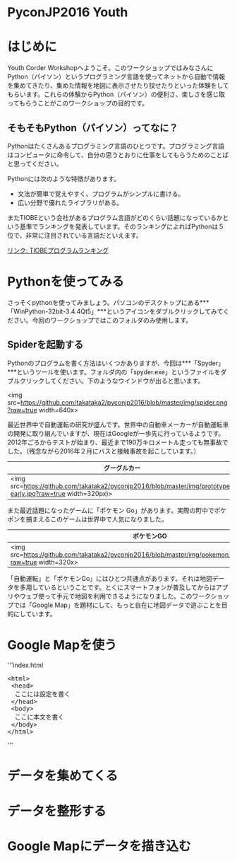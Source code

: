 # PyconJP2016 Youth

# はじめに
Youth Corder Workshopへようこそ。このワークショップではみなさんにPython（パイソン）というプログラミング言語を使ってネットから自動で情報を集めてきたり、集めた情報を地図に表示させたり扠せたりといった体験をしてもらいます。これらの体験からPython（パイソン）の便利さ、楽しさを感じ取ってもらうことがこのワークショップの目的です。

## そもそもPython（パイソン）ってなに？
Pythonはたくさんあるプログラミング言語のひとつです。プログラミング言語はコンピュータに命令して、自分の思うとおりに仕事をしてもらうためのことばと思ってください。

Pythonには次のような特徴があります。
 - 文法が簡単で覚えやすく、プログラムがシンプルに書ける。
 - 広い分野で優れたライブラリがある。


 またTIOBEという会社があるプログラム言語がどのくらい話題になっているかという基準でランキングを発表しています。そのランキングによればPythonは５位で、非常に注目されている言語だといえます。

 [リンク: TIOBEプログラムランキング](http://www.tiobe.com/tiobe-index/)

# Pythonを使ってみる
さっそくpythonを使ってみましょう。パソコンのデスクトップにある***「WinPython-32bit-3.4.4Qt5」***というアイコンをダブルクリックしてみてください。今回のワークショップではこのフォルダのみ使用します。

## Spiderを起動する
Pythonのプログラムを書く方法はいくつかありますが、今回は***「Spyder」***というツールを使います。フォルダ内の「spyder.exe」というファイルをダブルクリックしてください。下のようなウインドウが出ると思います。

<img src=https://github.com/takataka2/pyconjp2016/blob/master/img/spider.png?raw=true width=640x>

最近世界中で自動運転の研究が盛んです。世界中の自動車メーカーが自動運転車の開発に取り組んでいますが、現在はGoogleが一歩先に行っているようです。2012年ごろからテストが始まり、最近まで190万キロメートル走っても無事故でした。（残念ながら2016年２月にバスと接触事故を起こしています。）

|グーグルカー|
|---|
|<img src=https://github.com/takataka2/pyconjp2016/blob/master/img/prototype-early.jpg?raw=true width=320px)>|

また最近話題になったゲームに「ポケモン Go」があります。実際の町中でポケポンを捕まえるこのゲームは世界中で人気になりました。

|ポケモンGO|
|---|
|<img src=https://github.com/takataka2/pyconjp2016/blob/master/img/pokemon_go_soft_launch.jpg?raw=true width=320x>|

「自動運転」と「ポケモンGo」にはひとつ共通点があります。それは地図データを多用しているということです。とくにスマートフォンが普及してからはアプリやウェブ使って手元で地図を利用できるようになりました。このワークショップでは「Google Map」を題材にして、もっと自在に地図データで遊ぶことを目的にしています。


# Google Mapを使う

'''index.html
<pre>
&lt;html&gt;
 &lt;head&gt;
  ここには設定を書く
 &lt;/head&gt;
 &lt;body&gt;
  ここに本文を書く
 &lt;/body&gt;
&lt;/html&gt;
</pre>
'''



# データを集めてくる

# データを整形する

# Google Mapにデータを描き込む

#
